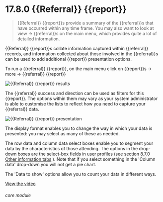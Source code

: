 # 17.8.0    {{Referral}} {{report}}

> {{Referral}} {{report}}s provide a summary of the {{referral}}s that have occurred within any time frame. You may also want to look at view -> {{referral}}s on the main menu, which provides quite a lot of detailed information. 

{{Referral}} {{report}}s collate information captured within {{referral}} records, and information collected about those involved in the {{referral}}s can be used to add additional {{report}} presentation options. 

To run a {{referral}} {{report}}, on the main menu click on {{report}}s -> more -> {{referral}} {{report}} 

![{{Referral}} {{report}} results]({{imgpath}}185a.png)

The {{referral}} success and direction can be used as filters for this {{report}}. The options within them may vary as your system administrator is able to customise the lists to reflect how you need to capture your {{referral}} data. 

![{{Referral}} {{report}} presentation]({{imgpath}}185b.png)

The display format enables you to change the way in which your data is presented: you may select as many of these as needed. 

The row data and column data select boxes enable you to segment your data by the characteristics of those attending. The options in the drop-down boxes are the select-box fields in user profiles (see section [8.7.0  Other information tabs](/help/index/v/{{version}}/p/8.7.0) ). Note that if you select something in the 'Column data' drop-down you will not get a pie chart. 

The 'Data to show' options allow you to count your data in different ways. 

[View the video](/help/video/id/33)
###### core module

